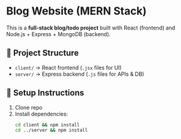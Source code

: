 # Blog Website (MERN Stack)

This is a **full-stack blog/todo project** built with React (frontend) and Node.js + Express + MongoDB (backend).

## 📂 Project Structure
- `client/` → React frontend (`.jsx` files for UI)
- `server/` → Express backend (`.js` files for APIs & DB)

## 🚀 Setup Instructions
1. Clone repo
2. Install dependencies:
   ```bash
   cd client && npm install
   cd ../server && npm install
